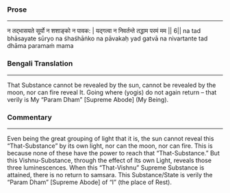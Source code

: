 ### Prose 
 --- 
न तद्भासयते सूर्यो न शशाङ्को न पावक: |
यद्गत्वा न निवर्तन्ते तद्धाम परमं मम || 6||
na tad bhāsayate sūryo na śhaśhāṅko na pāvakaḥ
yad gatvā na nivartante tad dhāma paramaṁ mama

### Bengali Translation 
 --- 
That Substance cannot be revealed by the sun, cannot be revealed by the moon, nor can fire reveal It. Going where (yogis) do not again return – that verily is My “Param Dham” [Supreme Abode] (My Being).

### Commentary 
 --- 
Even being the great grouping of light that it is, the sun cannot reveal this “That-Substance” by its own light, nor can the moon, nor can fire. This is because none of these have the power to reach that “That-Substance.” But this Vishnu-Substance, through the effect of Its own Light, reveals those three luminescences. When this “That-Vishnu” Supreme Substance is attained, there is no return to samsara. This Substance/State is verily the “Param Dham” [Supreme Abode] of “I” (the place of Rest).